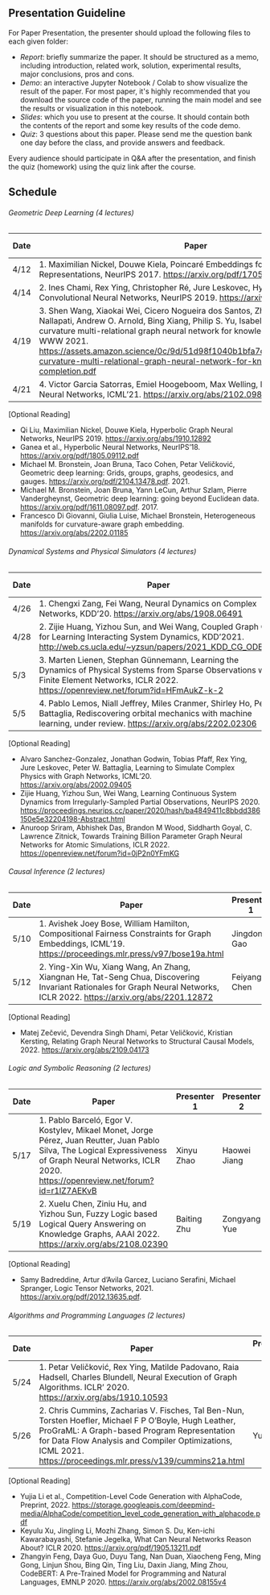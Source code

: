 ## Presentation Guideline
For Paper Presentation, the presenter should upload the following files to each given folder:

- *Report*: briefly summarize the paper. It should be structured as a memo, including introduction, related work, solution, experimental results, major conclusions, pros and cons.
- *Demo*: an interactive Jupyter Notebook / Colab to show visualize the result of the paper. For most paper, it's highly recommended that you download the source code of the paper, running the main model and see the results or visualization in this notebook.
- *Slides*: which you use to present at the course. It should contain both the contents of the report and some key results of the code demo.
- *Quiz*: 3 questions about this paper. Please send me the question bank one day before the class, and provide answers and feedback.

Every audience should participate in Q&A after the presentation, and finish the quiz (homework) using the quiz link after the course.

## Schedule

###### Geometric Deep Learning (4 lectures)

| Date | Paper | Presenter 1 | Presenter 2 | Presenter 3 | Presenter 4 | Presentation Folder Link |
| ------ | ------ |------ | ------ |------ | ------ |------ |
|4/12|1.	Maximilian Nickel, Douwe Kiela, Poincaré Embeddings for Learning Hierarchical Representations, NeurIPS 2017. https://arxiv.org/pdf/1705.08039.pdf |Manish Reddy|Nilay Pochhi|Aditya Jain|TBD||
|4/14|2.	Ines Chami, Rex Ying, Christopher Ré, Jure Leskovec, Hyperbolic Graph Convolutional Neural Networks, NeurIPS 2019. https://arxiv.org/abs/1910.12933 |Rustem Aygun|||||
|4/19|3.	Shen Wang, Xiaokai Wei, Cicero Nogueira dos Santos, Zhiguo Wang, Ramesh Nallapati, Andrew O. Arnold, Bing Xiang, Philip S. Yu, Isabel F. Cruz, Mixed-curvature multi-relational graph neural network for knowledge graph completion, WWW 2021. https://assets.amazon.science/0c/9d/51d98f1040b1bfa7dc52d1015750/mixed-curvature-multi-relational-graph-neural-network-for-knowledge-graph-completion.pdf ||||||
|4/21|4.	Victor Garcia Satorras, Emiel Hoogeboom, Max Welling, E(n) Equivariant Graph Neural Networks, ICML’21. https://arxiv.org/abs/2102.09844 |Yu Zhou|Jingchen Tang|Zihao Dong|Guofeng Zhang||


[Optional Reading]
- Qi Liu, Maximilian Nickel, Douwe Kiela, Hyperbolic Graph Neural Networks, NeurIPS 2019. https://arxiv.org/abs/1910.12892
-	Ganea et al., Hyperbolic Neural Networks, NeurIPS’18. https://arxiv.org/pdf/1805.09112.pdf
-	Michael M. Bronstein, Joan Bruna, Taco Cohen, Petar Veličković, Geometric deep learning: Grids, groups, graphs, geodesics, and gauges. https://arxiv.org/pdf/2104.13478.pdf. 2021.
-	Michael M. Bronstein, Joan Bruna, Yann LeCun, Arthur Szlam, Pierre Vandergheynst, Geometric deep learning: going beyond Euclidean data. https://arxiv.org/pdf/1611.08097.pdf. 2017.
-	Francesco Di Giovanni, Giulia Luise, Michael Bronstein, Heterogeneous manifolds for curvature-aware graph embedding. https://arxiv.org/abs/2202.01185

###### Dynamical Systems and Physical Simulators (4 lectures)

| Date | Paper | Presenter 1 | Presenter 2 | Presenter 3 | Presenter 4 | Presentation Folder Link |
| ------ | ------ |------ | ------ |------ | ------ |------ |
|4/26|1.	Chengxi Zang, Fei Wang, Neural Dynamics on Complex Networks, KDD’20. https://arxiv.org/abs/1908.06491 |Ayushi Agarwal|Harini Suresh|Shardul Parab|||
|4/28|2.	Zijie Huang, Yizhou Sun, and Wei Wang, Coupled Graph ODE for Learning Interacting System Dynamics, KDD’2021. http://web.cs.ucla.edu/~yzsun/papers/2021_KDD_CG_ODE.pdf |Yuxin Wu|Xiaxuan Gao|Zhicheng Ren|Yifu Yuan||
|5/3|3.	Marten Lienen, Stephan Günnemann, Learning the Dynamics of Physical Systems from Sparse Observations with Finite Element Networks, ICLR 2022. https://openreview.net/forum?id=HFmAukZ-k-2 ||||||
|5/5|4.	Pablo Lemos, Niall Jeffrey, Miles Cranmer, Shirley Ho, Peter Battaglia, Rediscovering orbital mechanics with machine learning, under review. https://arxiv.org/abs/2202.02306 |Dipti Ranjan Sahu|Siddhant Patil|Nischal Chandra|Shivam Patel||

[Optional Reading]
-	Alvaro Sanchez-Gonzalez, Jonathan Godwin, Tobias Pfaff, Rex Ying, Jure Leskovec, Peter W. Battaglia, Learning to Simulate Complex Physics with Graph Networks, ICML’20. https://arxiv.org/abs/2002.09405
-	Zijie Huang, Yizhou Sun, Wei Wang, Learning Continuous System Dynamics from Irregularly-Sampled Partial Observations, NeurIPS 2020. https://proceedings.neurips.cc/paper/2020/hash/ba4849411c8bbdd386150e5e32204198-Abstract.html
-	Anuroop Sriram, Abhishek Das, Brandon M Wood, Siddharth Goyal, C. Lawrence Zitnick, Towards Training Billion Parameter Graph Neural Networks for Atomic Simulations, ICLR 2022. https://openreview.net/forum?id=0jP2n0YFmKG

###### Causal Inference (2 lectures)

| Date | Paper | Presenter 1 | Presenter 2 | Presenter 3 | Presenter 4 | Presentation Folder Link |
| ------ | ------ |------ | ------ |------ | ------ |------ |
|5/10|1.	Avishek Joey Bose, William Hamilton, Compositional Fairness Constraints for Graph Embeddings, ICML’19. https://proceedings.mlr.press/v97/bose19a.html |Jingdong Gao|Rakesh Bal|Yihang Guo|Wenhan Yang||
|5/12|2.	Ying-Xin Wu, Xiang Wang, An Zhang, Xiangnan He, Tat-Seng Chua, Discovering Invariant Rationales for Graph Neural Networks, ICLR 2022. https://arxiv.org/abs/2201.12872 |Feiyang Chen|Yongqian Li|Ted Zadouri|||

[Optional Reading]
- Matej Zečević, Devendra Singh Dhami, Petar Veličković, Kristian Kersting, Relating Graph Neural Networks to Structural Causal Models, 2022. https://arxiv.org/abs/2109.04173


###### Logic and Symbolic Reasoning (2 lectures)

| Date | Paper | Presenter 1 | Presenter 2 | Presenter 3 | Presenter 4 | Presentation Folder Link |
| ------ | ------ |------ | ------ |------ | ------ |------ |
|5/17|1.	Pablo Barceló, Egor V. Kostylev, Mikael Monet, Jorge Pérez, Juan Reutter, Juan Pablo Silva, The Logical Expressiveness of Graph Neural Networks, ICLR 2020. https://openreview.net/forum?id=r1lZ7AEKvB |Xinyu Zhao|Haowei Jiang|Nuocheng Pan|Hang Zhang||
|5/19|2.	Xuelu Chen, Ziniu Hu, and Yizhou Sun, Fuzzy Logic based Logical Query Answering on Knowledge Graphs, AAAI 2022. https://arxiv.org/abs/2108.02390 |Baiting Zhu|Zongyang Yue||||

[Optional Reading]
- Samy Badreddine, Artur d’Avila Garcez, Luciano Serafini, Michael Spranger, Logic Tensor Networks, 2021. https://arxiv.org/pdf/2012.13635.pdf.

###### Algorithms and Programming Languages  (2 lectures)
| Date | Paper | Presenter 1 | Presenter 2 | Presenter 3 | Presenter 4 | Presentation Folder Link |
| ------ | ------ |------ | ------ |------ | ------ |------ |
|5/24|1.	Petar Veličković, Rex Ying, Matilde Padovano, Raia Hadsell, Charles Blundell, Neural Execution of Graph Algorithms. ICLR’ 2020. https://arxiv.org/abs/1910.10593 ||||||
|5/26|2.	Chris Cummins, Zacharias V. Fisches, Tal Ben-Nun, Torsten Hoefler, Michael F P O’Boyle, Hugh Leather, ProGraML: A Graph-based Program Representation for Data Flow Analysis and Compiler Optimizations, ICML 2021. https://proceedings.mlr.press/v139/cummins21a.html |Yu Hou|Yuhan Shao|Wenhe Zhang|Jiaying Li||

[Optional Reading]
-	Yujia Li et al., Competition-Level Code Generation with AlphaCode, Preprint, 2022. https://storage.googleapis.com/deepmind-media/AlphaCode/competition_level_code_generation_with_alphacode.pdf
-	Keyulu Xu, Jingling Li, Mozhi Zhang, Simon S. Du, Ken-ichi Kawarabayashi, Stefanie Jegelka, What Can Neural Networks Reason About? ICLR 2020. https://arxiv.org/pdf/1905.13211.pdf
-	Zhangyin Feng, Daya Guo, Duyu Tang, Nan Duan, Xiaocheng Feng, Ming Gong, Linjun Shou, Bing Qin, Ting Liu, Daxin Jiang, Ming Zhou, CodeBERT: A Pre-Trained Model for Programming and Natural Languages, EMNLP 2020. https://arxiv.org/abs/2002.08155v4
